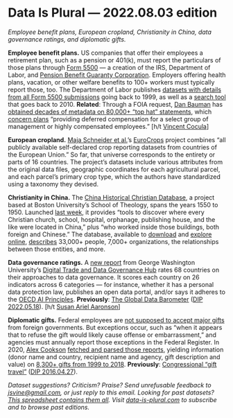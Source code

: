 Data Is Plural — 2022.08.03 edition
===================================

*Employee benefit plans, European cropland, Christianity in China, data governance ratings, and diplomatic gifts.*


__Employee benefit plans.__ US companies that offer their employees a retirement plan, such as a pension or 401(k), must report the particulars of those plans through [Form 5500](https://www.dol.gov/agencies/ebsa/employers-and-advisers/plan-administration-and-compliance/reporting-and-filing/form-5500) — a creation of the IRS, Department of Labor, and [Pension Benefit Guaranty Corporation](https://www.pbgc.gov/). Employers offering health plans, vacation, or other welfare benefits to 100+ workers must typically report those, too. The Department of Labor publishes [datasets with details from all Form 5500 submissions](https://www.dol.gov/agencies/ebsa/about-ebsa/our-activities/public-disclosure/foia/form-5500-datasets) going back to 1999, as well as a [search tool](https://www.efast.dol.gov/5500search/) that goes back to 2010. __Related__: Through a FOIA request, [Dan Bauman](https://dan-bauman.com/) has [obtained decades of metadata on 80,000+ “top hat” statements](https://github.com/danbauman77/tophat), which [concern plans](https://www.dol.gov/sites/dolgov/files/EBSA/about-ebsa/about-us/erisa-advisory-council/2020-examining-top-hat-plan-participation-and-reporting.pdf) “providing deferred compensation for a select group of management or highly compensated employees.” [h/t [Vincent Cocula](https://www.quora.com/401-k-Is-there-a-database-of-401k-information-that-is-publicly-available/answer/Vincent-Cocula)]


__European cropland.__ [Maja Schneider et al.](https://arxiv.org/abs/2106.08151)’s [EuroCrops](https://github.com/maja601/EuroCrops) project combines “all publicly available self-declared crop reporting datasets from countries of the European Union.” So far, that universe corresponds to the entirety or parts of 16 countries. The project’s datasets include various attributes from the original data files, geographic coordinates for each agricultural parcel, and each parcel’s primary crop type, which the authors have standardized using a taxonomy they devised.


__Christianity in China.__ The [China Historical Christian Database](https://chcdatabase.com/), a project based at Boston University’s School of Theology, spans the years 1550 to 1950. Launched [last week](https://www.bu.edu/cgcm/2022/07/19/11962/), it provides “tools to discover where every Christian church, school, hospital, orphanage, publishing house, and the like were located in China,” plus “who worked inside those buildings, both foreign and Chinese.” The database, available to [download](https://github.com/chcdatabase/data) and [explore online](https://data.chcdatabase.com/map), [describes](https://chcdatabase.github.io/data-documentation/) 33,000+ people, 7,000+ organizations, the relationships between those entities, and more.


__Data governance ratings.__ A [new report](https://datagovhub.letsnod.com/) from George Washington University’s [Digital Trade and Data Governance Hub](https://datagovhub.elliott.gwu.edu/) rates 68 countries on their approaches to data governance. It scores each country on 26 indicators across 6 categories — for instance, whether it has a personal data protection law, publishes an open data portal, and/or says it adheres to the [OECD AI Principles](https://oecd.ai/en/ai-principles). __Previously__: [The Global Data Barometer](https://globaldatabarometer.org) ([DIP 2022.05.18](https://www.data-is-plural.com/archive/2022-05-18-edition/)). [h/t [Susan Ariel Aaronson](https://twitter.com/AaronsonSusan)]


__Diplomatic gifts.__ Federal employees are [not supposed to accept major gifts](https://www.law.cornell.edu/uscode/text/5/7342) from foreign governments. But exceptions occur, such as “when it appears that to refuse the gift would likely cause offense or embarrassment,” and agencies must annually report those exceptions in the Federal Register. In 2020, [Alex Cookson](https://www.alexcookson.com/about/) [fetched and parsed those reports](https://www.alexcookson.com/post/what-can-we-learn-from-diplomatic-gifts/), yielding information (donor name and country, recipient name and agency, gift description and value) on [8,300+ gifts from 1999 to 2018](https://github.com/tacookson/data/tree/master/us-government-gifts). __Previously__: [Congressional “gift travel”](https://disclosures-clerk.house.gov/PublicDisclosure/GiftTravelFilings) ([DIP 2016.04.27](https://www.data-is-plural.com/archive/2016-04-27-edition/)).


*Dataset suggestions? Criticism? Praise? Send unrefusable feedback to jsvine@gmail.com, or just reply to this email. Looking for past datasets? [This spreadsheet contains them all](https://docs.google.com/spreadsheets/d/1wZhPLMCHKJvwOkP4juclhjFgqIY8fQFMemwKL2c64vk/edit#gid=0). Visit [data-is-plural.com](https://www.data-is-plural.com) to subscribe and to browse past editions.*
